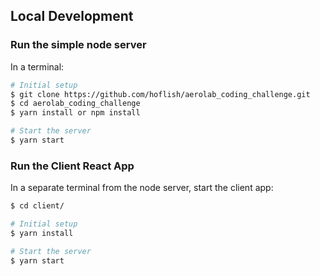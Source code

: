 
## Local Development

### Run the simple node server

In a terminal:

```bash
# Initial setup
$ git clone https://github.com/hoflish/aerolab_coding_challenge.git
$ cd aerolab_coding_challenge
$ yarn install or npm install

# Start the server
$ yarn start
```


### Run the Client React App

In a separate terminal from the node server, start the client app:

```bash
$ cd client/

# Initial setup
$ yarn install

# Start the server
$ yarn start
```
